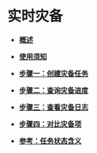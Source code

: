 # 实时灾备<a name="drs_02_0023"></a>

-   **[概述](概述(实时灾备).md)**  

-   **[使用须知](使用须知（多活灾备）.md)**  

-   **[步骤一：创建灾备任务](步骤一-创建灾备任务.md)**  

-   **[步骤二：查询灾备进度](步骤二-查询灾备进度.md)**  

-   **[步骤三：查看灾备日志](步骤三-查看灾备日志.md)**  

-   **[步骤四：对比灾备项](步骤四-对比灾备项.md)**  

-   **[参考：任务状态含义](任务状态(实时灾备).md)**  


